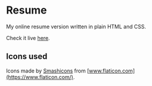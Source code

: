 # Resume

My online resume version written in plain HTML and CSS.

Check it live [here](https://johncol.github.io/resume/).

## Icons used

Icons made by [Smashicons](https://www.flaticon.com/authors/smashicons) from [www.flaticon.com](https://www.flaticon.com/).
